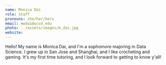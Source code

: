 ```yaml
---
name: Monica Dai
role: Staff
pronouns: she/her/hers
email: mwdai@ucsd.edu
photo: ../assets/images/m_dai.jpg
website: 
---
```

Hello! My name is Monica Dai, and I'm a sophomore majoring in Data Science. I grew up in San Jose and Shanghai, and I like crocheting and gaming. It's my first time tutoring, and I look forward to getting to know y'all!